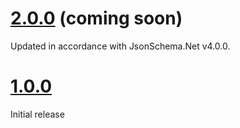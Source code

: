 # [2.0.0](https://github.com/gregsdennis/json-everything/pull/326) (coming soon)

Updated in accordance with JsonSchema.Net v4.0.0.

# [1.0.0]()

Initial release